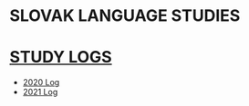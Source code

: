 # SLOVAK LANGUAGE STUDIES 

# [STUDY LOGS](https://github.com/EO4wellness/T-I-L/tree/main/polyglot/eslovaco/study-logs)
* [2020 Log](https://github.com/EO4wellness/T-I-L/blob/main/polyglot/eslovaco/study-logs/2020_log.md)
* [2021 Log](https://github.com/EO4wellness/T-I-L/blob/main/polyglot/eslovaco/study-logs/2021_log.md)

